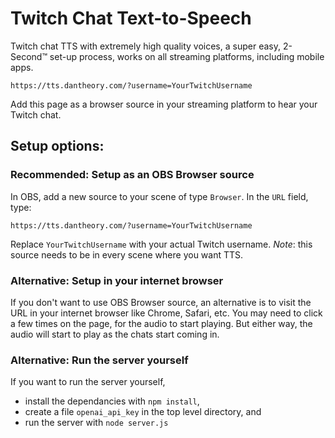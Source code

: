 # Twitch Chat Text-to-Speech
Twitch chat TTS with extremely high quality voices, a super easy, 2-Second™ set-up process, works on all streaming platforms, including mobile apps. 

```https://tts.dantheory.com/?username=YourTwitchUsername```

Add this page as a browser source in your streaming platform to hear your Twitch chat.

## Setup options:
### Recommended: Setup as an OBS Browser source

In OBS, add a new source to your scene of type `Browser`. In the `URL` field, type:

 ```https://tts.dantheory.com/?username=YourTwitchUsername```
 
Replace `YourTwitchUsername` with your actual Twitch username.
*Note*: this source needs to be in every scene where you want TTS.

### Alternative: Setup in your internet browser
If you don't want to use OBS Browser source, an alternative is to visit the URL in your internet browser like Chrome, Safari, etc. You may need to click a few times on the page, for the audio to start playing. But either way, the audio will start to play as the chats start coming in.

### Alternative: Run the server yourself
If you want to run the server yourself, 
- install the dependancies with `npm install`,
- create a file `openai_api_key` in the top level directory, and
- run the server with `node server.js`


